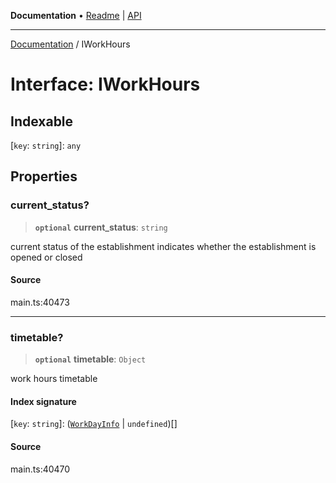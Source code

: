 **Documentation** • [Readme](../README.md) \| [API](../globals.md)

***

[Documentation](../README.md) / IWorkHours

# Interface: IWorkHours

## Indexable

 \[`key`: `string`\]: `any`

## Properties

### current\_status?

> **`optional`** **current\_status**: `string`

current status of the establishment
indicates whether the establishment is opened or closed

#### Source

main.ts:40473

***

### timetable?

> **`optional`** **timetable**: `Object`

work hours timetable

#### Index signature

 \[`key`: `string`\]: ([`WorkDayInfo`](../classes/WorkDayInfo.md) \| `undefined`)[]

#### Source

main.ts:40470

